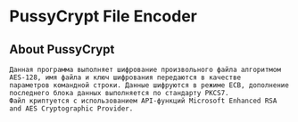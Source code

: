# PussyCrypt File Encoder

## About PussyCrypt
	Данная программа выполняет шифрование произвольного файла алгоритмом AES-128, имя файла и ключ шифрования передаются в качестве
	параметров командной строки. Данные шифруются в режиме ECB, дополнение последнего блока данных выполняется по стандарту PKCS7.
	Файл криптуется с использованием API-функций Microsoft Enhanced RSA and AES Cryptographic Provider.
	

